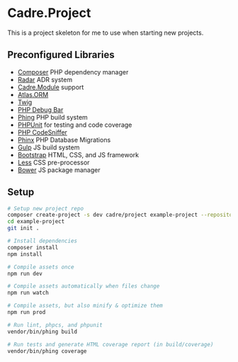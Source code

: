 # Cadre.Project

This is a project skeleton for me to use when starting new projects.

## Preconfigured Libraries

- [Composer](https://getcomposer.org/) PHP dependency manager
- [Radar](https://github.com/radarphp/Radar.Project) ADR system
- [Cadre.Module](https://github.com/cadrephp/Cadre.Module) support
- [Atlas.ORM](https://github.com/atlasphp/Atlas.Orm)
- [Twig](http://twig.sensiolabs.org/)
- [PHP Debug Bar](http://phpdebugbar.com/)
- [Phing](https://www.phing.info/) PHP build system
- [PHPUnit](https://phpunit.de/) for testing and code coverage
- [PHP CodeSniffer](https://github.com/squizlabs/PHP_CodeSniffer)
- [Phinx](https://phinx.org/) PHP Database Migrations
- [Gulp](http://gulpjs.com/) JS build system
- [Bootstrap](http://getbootstrap.com/) HTML, CSS, and JS framework
- [Less](http://lesscss.org/) CSS pre-processor
- [Bower](https://bower.io/) JS package manager

## Setup

```bash
# Setup new project repo
composer create-project -s dev cadre/project example-project --repository-url=https://packages.cadrephp.com
cd example-project
git init .

# Install dependencies
composer install
npm install

# Compile assets once
npm run dev 

# Compile assets automatically when files change
npm run watch

# Compile assets, but also minify & optimize them
npm run prod

# Run lint, phpcs, and phpunit
vendor/bin/phing build

# Run tests and generate HTML coverage report (in build/coverage)
vendor/bin/phing coverage
```
